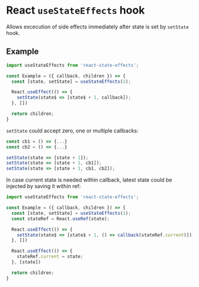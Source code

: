 # React `useStateEffects` hook

Allows excecution of side effects immediately after state is set by `setState` hook.

## Example

```jsx
import useStateEffects from 'react-state-effects';

const Example = ({ callback, children }) => {
  const [state, setState] = useStateEffects(1);

  React.useEffect(() => {
    setState(state$ => [state$ + 1, callback]);
  }, [])

  return children;
}
```

`setState` could accept zero, one or multiple callbacks:
```js
const cb1 = () => {...}
const cb2 = () => {...}

setState(state => [state + 1]);
setState(state => [state + 1, cb1]);
setState(state => [state + 1, cb1, cb2]);
```

In case current state is needed within callback, latest state could be injected by saving it within ref:

```jsx
import useStateEffects from 'react-state-effects';

const Example = ({ callback, children }) => {
  const [state, setState] = useStateEffects(1);
  const stateRef = React.useRef(state);

  React.useEffect(() => {
    setState(state$ => [state$ + 1, () => callback(stateRef.current)]);
  }, [])

  React.useEffect(() => {
    stateRef.current = state;
  }, [state])

  return children;
}
```